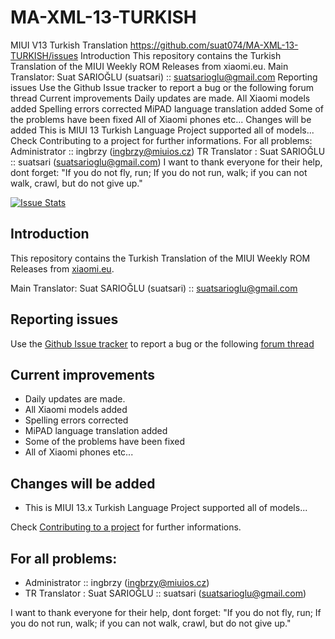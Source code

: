 # MA-XML-13-TURKISH
MIUI V13 Turkish Translation https://github.com/suat074/MA-XML-13-TURKISH/issues Introduction This repository contains the Turkish Translation of the MIUI Weekly ROM Releases from xiaomi.eu.  Main Translator: Suat SARIOĞLU (suatsari) :: suatsarioglu@gmail.com  Reporting issues Use the Github Issue tracker to report a bug or the following forum thread  Current improvements Daily updates are made. All Xiaomi models added Spelling errors corrected MiPAD language translation added Some of the problems have been fixed All of Xiaomi phones etc... Changes will be added This is MIUI 13 Turkish Language Project supported all of models... Check Contributing to a project for further informations.  For all problems: Administrator :: ingbrzy (ingbrzy@miuios.cz) TR Translator : Suat SARIOĞLU :: suatsari (suatsarioglu@gmail.com)  I want to thank everyone for their help, dont forget: "If you do not fly, run; If you do not run, walk; if you can not walk, crawl, but do not give up."

[![Issue Stats](https://img.shields.io/github/issues-raw/suat074/MA-XML-13-TURKISH.svg)](https://github.com/suat074/MA-XML-13-TURKISH/issues)

## Introduction

This repository contains the Turkish Translation of the MIUI Weekly ROM Releases from [xiaomi.eu](https://xiaomi.eu/community/forums/103/).

Main Translator:
Suat SARIOĞLU (suatsari) :: suatsarioglu@gmail.com


## Reporting issues

Use the [Github Issue tracker](https://github.com/suat074/MA-XML-13-TURKISH/issues) to report a bug or the following [forum thread](https://xiaomi.eu/community/)


## Current improvements

* Daily updates are made.
* All Xiaomi models added
* Spelling errors corrected
* MiPAD language translation added
* Some of the problems have been fixed
* All of Xiaomi phones etc...

## Changes will be added

* This is MIUI 13.x Turkish Language Project supported all of models...

Check [Contributing to a project](https://guides.github.com/activities/forking) for further informations.

## For all problems:

- Administrator :: ingbrzy (ingbrzy@miuios.cz)
- TR Translator : Suat SARIOĞLU :: suatsari (suatsarioglu@gmail.com)

I want to thank everyone for their help, dont forget: "If you do not fly, run; If you do not run, walk; if you can not walk, crawl, but do not give up."
